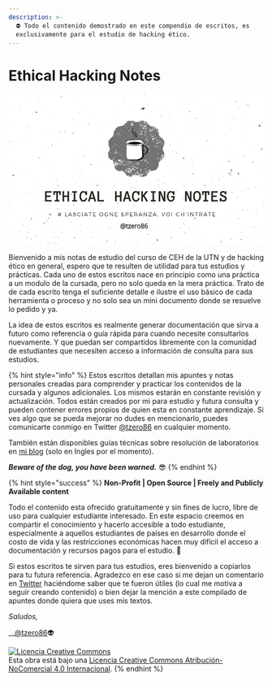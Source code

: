 ```yaml
---
description: >-
  ⛔ Todo el contenido demostrado en este compendio de escritos, es
  exclusivamente para el estudio de hacking ético.
---
```


# Ethical Hacking Notes



![](.gitbook/assets/grunge-water-mechanic-tool-business-card.png)

Bienvenido a mis notas de estudio del curso de CEH de la UTN y de hacking ético en general, espero que te resulten de utilidad para tus estudios y prácticas. Cada uno de estos escritos nace en principio como una práctica a un modulo de la cursada, pero no solo queda en la mera práctica. Trato de de cada escrito tenga el suficiente detalle e ilustre el uso básico de cada herramienta o proceso y no solo sea un mini documento donde se resuelve lo pedido y ya. 

La idea de estos escritos es realmente generar documentación que sirva a futuro como referencia o guía rápida para cuando necesite consultarlos nuevamente. Y que puedan ser compartidos libremente con la comunidad de estudiantes que necesiten acceso a información de consulta para sus estudios. 

{% hint style="info" %}
Estos escritos detallan mis apuntes y notas personales creadas para comprender y practicar los contenidos de la cursada y algunos adicionales. Los mismos estarán en constante revisión y actualización. Todos están creados por mi para estudio y futura consulta y pueden contener errores propios de quien esta en constante aprendizaje. Si ves algo que se pueda mejorar no dudes en mencionarlo, puedes comunicarte conmigo en Twitter [@tzero86](https://twitter.com/Tzero86) en cualquier momento.

También están disponibles guías técnicas sobre resolución de laboratorios en [mi blog](https://www.tzero86bits.tk/) \(solo en Ingles por el momento\).

_**Beware of the dog, you have been warned.**_ 😎
{% endhint %}

{% hint style="success" %}
**Non-Profit \| Open Source \| Freely and Publicly Available content**

Todo el contenido esta ofrecido gratuitamente y sin fines de lucro, libre de uso para cualquier estudiante interesado. En este espacio creemos en compartir el conocimiento y hacerlo accesible a todo estudiante, especialmente a aquellos  estudiantes de países en desarrollo donde el costo de vida y las restricciones económicas hacen muy difícil el acceso a documentación y recursos pagos para el estudio. 💚

Si estos escritos te sirven para tus estudios, eres bienvenido a copiarlos para tu futura referencia. Agradezco en ese caso si me dejan un comentario en [Twitter](https://twitter.com/Tzero86) haciéndome saber que te fueron útiles \(lo cual me motiva a seguir creando contenido\) o bien dejar la mención a este compilado de apuntes donde quiera que uses mis textos.

_Saludos,_ 

\_\_[@tzero86](https://twitter.com/Tzero86)👽 

 [![Licencia Creative Commons](https://i.creativecommons.org/l/by-nc/4.0/88x31.png)](http://creativecommons.org/licenses/by-nc/4.0/)  
  Esta obra está bajo una [Licencia Creative Commons Atribución-NoComercial 4.0 Internacional](http://creativecommons.org/licenses/by-nc/4.0/).
{% endhint %}



